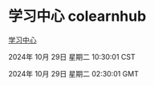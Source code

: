 # 学习中心 colearnhub
[学习中心](http://219.139.197.74:56308/colearnhub/)

2024年 10月 29日 星期二 10:30:01 CST

2024年 10月 29日 星期二 02:30:01 GMT
